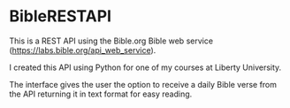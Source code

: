 # BibleRESTAPI

This is a REST API using the Bible.org Bible web service (https://labs.bible.org/api_web_service). 

I created this API using Python for one of my courses at Liberty University.

The interface gives the user the option to receive a daily Bible verse from the API returning it in text format for easy reading.
